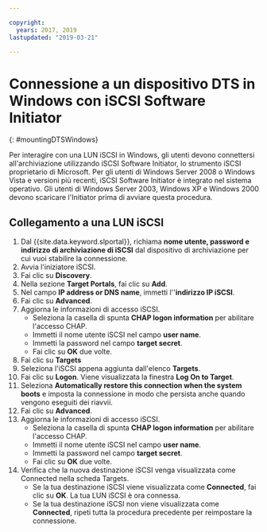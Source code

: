 ```yaml
---

copyright:
  years: 2017, 2019
lastupdated: "2019-03-21"

---
```



# Connessione a un dispositivo DTS in Windows con iSCSI Software Initiator
{: #mountingDTSWindows}

Per interagire con una LUN iSCSI in Windows, gli utenti devono connettersi all'archiviazione utilizzando iSCSI Software Initiator, lo strumento iSCSI proprietario di Microsoft. Per gli utenti di Windows Server 2008 o Windows Vista e versioni più recenti, iSCSI Software Initiator è integrato nel sistema operativo. Gli utenti di Windows Server 2003, Windows XP e Windows 2000 devono scaricare l'Initiator prima di avviare questa procedura.

## Collegamento a una LUN iSCSI

1. Dal {{site.data.keyword.slportal}}, richiama **nome utente, password e indirizzo di archiviazione di iSCSI** dal dispositivo di archiviazione per cui vuoi stabilire la connessione.
2. Avvia l'iniziatore iSCSI.
3. Fai clic su **Discovery**.
4. Nella sezione **Target Portals**, fai clic su **Add**.
5. Nel campo **IP address or DNS name**, immetti l''**indirizzo IP iSCSI**.
6. Fai clic su **Advanced**.
7. Aggiorna le informazioni di accesso iSCSI.
   - Seleziona la casella di spunta **CHAP logon information** per abilitare l'accesso CHAP.
   - Immetti il nome utente iSCSI nel campo **user name**.
   - Immetti la password nel campo **target secret**.
   - Fai clic su **OK** due volte.
8. Fai clic su **Targets**
9. Seleziona l'iSCSI appena aggiunta dall'elenco **Targets**.
10. Fai clic su **Logon**. Viene visualizzata la finestra **Log On to Target**.
11. Seleziona **Automatically restore this connection when the system boots** e imposta la connessione in modo che persista anche quando vengono eseguiti dei riavvii.
12. Fai clic su **Advanced**.
13. Aggiorna le informazioni di accesso iSCSI.
    - Seleziona la casella di spunta **CHAP logon information** per abilitare l'accesso CHAP.
    - Immetti il nome utente iSCSI nel campo **user name**.
    - Immetti la password nel campo **target secret**.
    - Fai clic su **OK** due volte.
14. Verifica che la nuova destinazione iSCSI venga visualizzata come Connected nella scheda Targets.
    - Se la tua destinazione iSCSI viene visualizzata come **Connected**, fai clic su **OK**. La tua LUN iSCSI è ora connessa.
    - Se la tua destinazione iSCSI non viene visualizzata come **Connected**, ripeti tutta la procedura precedente per reimpostare la connessione.
